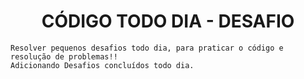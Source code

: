 <H1 align=center>CÓDIGO TODO DIA - DESAFIO </H1>

```
Resolver pequenos desafios todo dia, para praticar o código e resolução de problemas!!
Adicionando Desafios concluídos todo dia.

```